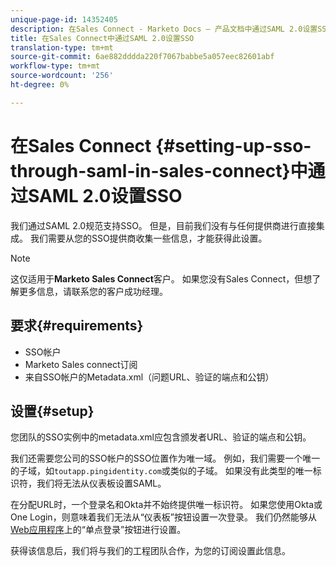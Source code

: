 ```yaml
---
unique-page-id: 14352405
description: 在Sales Connect - Marketo Docs — 产品文档中通过SAML 2.0设置SSO
title: 在Sales Connect中通过SAML 2.0设置SSO
translation-type: tm+mt
source-git-commit: 6ae882dddda220f7067babbe5a057eec82601abf
workflow-type: tm+mt
source-wordcount: '256'
ht-degree: 0%

---
```



# 在Sales Connect {#setting-up-sso-through-saml-in-sales-connect}中通过SAML 2.0设置SSO

我们通过SAML 2.0规范支持SSO。 但是，目前我们没有与任何提供商进行直接集成。 我们需要从您的SSO提供商收集一些信息，才能获得此设置。

>[!NOTE]
>
>这仅适用于&#x200B;**Marketo Sales Connect**&#x200B;客户。 如果您没有Sales Connect，但想了解更多信息，请联系您的客户成功经理。

## 要求{#requirements}

* SSO帐户
* Marketo Sales connect订阅
* 来自SSO帐户的Metadata.xml（问题URL、验证的端点和公钥）

## 设置{#setup}

您团队的SSO实例中的metadata.xml应包含颁发者URL、验证的端点和公钥。

我们还需要您公司的SSO帐户的SSO位置作为唯一域。 例如，我们需要一个唯一的子域，如`toutapp.pingidentity.com`或类似的子域。 如果没有此类型的唯一标识符，我们将无法从仪表板设置SAML。

在分配URL时，一个登录名和Okta并不始终提供唯一标识符。 如果您使用Okta或One Login，则意味着我们无法从“仪表板”按钮设置一次登录。 我们仍然能够从[Web应用程序](https://toutapp.com/login)上的“单点登录”按钮进行设置。

获得该信息后，我们将与我们的工程团队合作，为您的订阅设置此信息。
